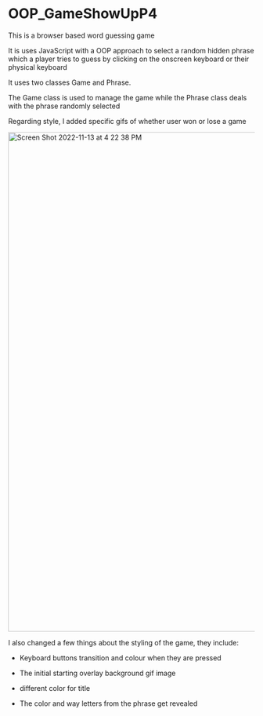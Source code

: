 # OOP_GameShowUpP4

This is a browser based word guessing game

It is uses JavaScript with a OOP approach to select a random hidden phrase which a player tries to guess by clicking on the onscreen keyboard or their physical keyboard

It uses two classes Game and Phrase.

The Game class is used to manage the game while the Phrase class deals with the phrase randomly selected

Regarding style, I added specific gifs of whether user won or lose a game 


<img width="1019" alt="Screen Shot 2022-11-13 at 4 22 38 PM" src="https://user-images.githubusercontent.com/68791158/201545607-11db62c4-6063-4bdd-813f-2cfdaa77c513.png">

I also changed a few things about the styling of the game, they include:


* Keyboard buttons transition and colour when they are pressed

* The initial starting overlay background gif image 

* different color for title

* The color and way letters from the phrase get revealed

